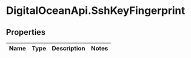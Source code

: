 # DigitalOceanApi.SshKeyFingerprint

## Properties
Name | Type | Description | Notes
------------ | ------------- | ------------- | -------------
